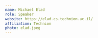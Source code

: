 ```yaml
---
name: Michael Elad
role: Speaker
website: https://elad.cs.technion.ac.il/
affiliation: Technion
photo: elad.jpeg
---
```

